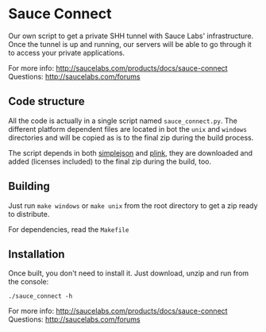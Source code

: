Sauce Connect
=============

Our own script to get a private SHH tunnel with Sauce Labs' infrastructure.
Once the tunnel is up and running, our servers will be able to go through it to
access your private applications.

For more info: http://saucelabs.com/products/docs/sauce-connect<br />
Questions: http://saucelabs.com/forums

Code structure
--------------

All the code is actually in a single script named `sauce_connect.py`.  The
different platform dependent files are located in bot the `unix` and `windows`
directories and will be copied as is to the final zip during the build process.

The script depends in both
[simplejson](http://pypi.python.org/pypi/simplejson/) and
[plink](http://www.chiark.greenend.org.uk/~sgtatham/putty/), they are
downloaded and added (licenses included) to the final zip during the build,
too.

Building
--------

Just run `make windows` or `make unix` from the root directory to get a zip
ready to distribute.

For dependencies, read the `Makefile`

Installation
------------

Once built, you don't need to install it. Just download, unzip and run from the
console:

    ./sauce_connect -h


For more info: http://saucelabs.com/products/docs/sauce-connect<br />
Questions: http://saucelabs.com/forums
